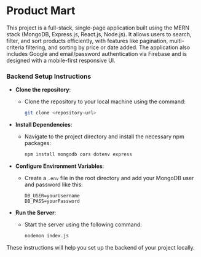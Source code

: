 # Product Mart

This project is a full-stack, single-page application built using the MERN stack (MongoDB, Express.js, React.js, Node.js). It allows users to search, filter, and sort products efficiently, with features like pagination, multi-criteria filtering, and sorting by price or date added. The application also includes Google and email/password authentication via Firebase and is designed with a mobile-first responsive UI.

### Backend Setup Instructions

- **Clone the repository**: 
  - Clone the repository to your local machine using the command:  
    ```bash
    git clone <repository-url>
    ```

- **Install Dependencies**: 
  - Navigate to the project directory and install the necessary npm packages:
    ```bash
    npm install mongodb cors dotenv express
    ```

- **Configure Environment Variables**:
  - Create a `.env` file in the root directory and add your MongoDB user and password like this:
    ```env
    DB_USER=yourUsername
    DB_PASS=yourPassword
    ```

- **Run the Server**:
  - Start the server using the following command:
    ```bash
    nodemon index.js
    ```

These instructions will help you set up the backend of your project locally.
